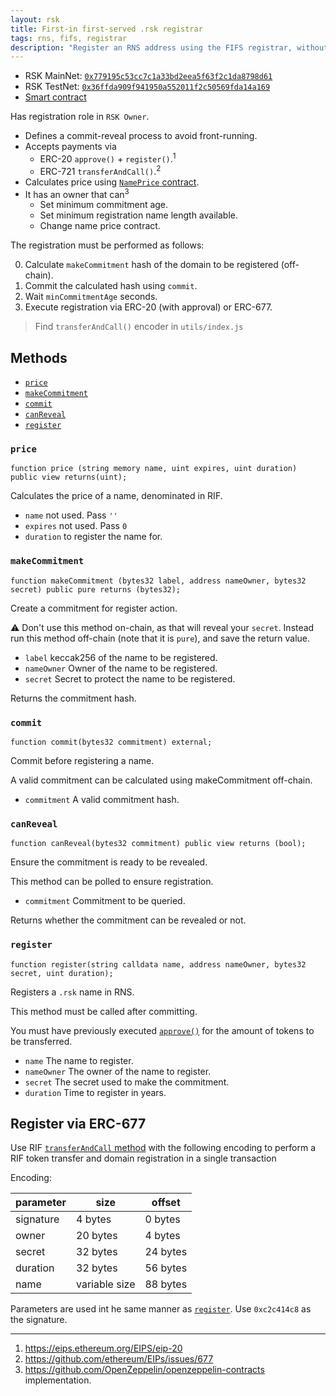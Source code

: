 ```yaml
---
layout: rsk
title: First-in first-served .rsk registrar
tags: rns, fifs, registrar
description: "Register an RNS address using the FIFS registrar, without address resolution"
---
```


- RSK MainNet: [`0x779195c53cc7c1a33bd2eea5f63f2c1da8798d61`](https://explorer.rsk.co/address/0x779195c53cc7c1a33bd2eea5f63f2c1da8798d61)
- RSK TestNet: [`0x36ffda909f941950a552011f2c50569fda14a169`](https://explorer.testnet.rsk.co/address/0x36ffda909f941950a552011f2c50569fda14a169)
- [Smart contract](https://github.com/rnsdomains/rns-rskregistrar/blob/master/contracts/FIFSRegistrar.sol)

Has registration role in `RSK Owner`.

- Defines a commit-reveal process to avoid front-running.
- Accepts payments via
  - ERC-20 `approve()` + `register()`.<sup>1</sup>
  - ERC-721 `transferAndCall()`.<sup>2</sup>
- Calculates price using [`NamePrice` contract](../../other/nameprice).
- It has an owner that can<sup>3</sup>
  - Set minimum commitment age.
  - Set minimum registration name length available.
  - Change name price contract.

The registration must be performed as follows:

0. Calculate `makeCommitment` hash of the domain to be registered (off-chain).
1. Commit the calculated hash using `commit`.
2. Wait `minCommitmentAge` seconds.
3. Execute registration via ERC-20 (with approval) or ERC-677.

> Find `transferAndCall()` encoder in `utils/index.js`

## Methods

- [`price`](#price)
- [`makeCommitment`](#makecommitment)
- [`commit`](#commit)
- [`canReveal`](#canreveal)
- [`register`](#register)

### `price`

```solidity
function price (string memory name, uint expires, uint duration) public view returns(uint);
```

Calculates the price of a name, denominated in RIF.

- `name` not used. Pass `''`
- `expires` not used. Pass `0`
- `duration` to register the name for.

### `makeCommitment`

```
function makeCommitment (bytes32 label, address nameOwner, bytes32 secret) public pure returns (bytes32);
```

Create a commitment for register action.

:warning:  Don't use this method on-chain, as that will reveal your `secret`.
Instead run this method off-chain (note that it is `pure`), and save the return value.

- `label` keccak256 of the name to be registered.
- `nameOwner` Owner of the name to be registered.
- `secret` Secret to protect the name to be registered.

Returns the commitment hash.

### `commit`

```solidity
function commit(bytes32 commitment) external;
```

Commit before registering a name.

A valid commitment can be calculated using makeCommitment off-chain.

- `commitment` A valid commitment hash.

### `canReveal`

```solidity
function canReveal(bytes32 commitment) public view returns (bool);
```

Ensure the commitment is ready to be revealed.

This method can be polled to ensure registration.

- `commitment` Commitment to be queried.

Returns whether the commitment can be revealed or not.

### `register`

```
function register(string calldata name, address nameOwner, bytes32 secret, uint duration);
```

Registers a `.rsk` name in RNS.

This method must be called after committing.

You must have previously executed [`approve()`](https://github.com/riflabs/RIF-Token/blob/master/contracts/third-party/openzeppelin/token/ERC20/StandardToken.sol#L53) for the amount of tokens to be transferred.

- `name` The name to register.
- `nameOwner` The owner of the name to register.
- `secret` The secret used to make the commitment.
- `duration` Time to register in years.

## Register via ERC-677

Use RIF [`transferAndCall` method](https://github.com/riflabs/RIF-Token/blob/master/contracts/RIF/RIFToken.sol#L278) with the following encoding to perform a RIF token transfer and domain registration in a single transaction

Encoding:

| parameter  | size          | offset   |
| ---------- | ------------- | -------- |
| signature  |  4 bytes      |  0 bytes |
| owner      | 20 bytes      |  4 bytes |
| secret     | 32 bytes      | 24 bytes |
| duration   | 32 bytes      | 56 bytes |
| name       | variable size | 88 bytes |

Parameters are used int he same manner as [`register`](#register). Use `0xc2c414c8` as the signature.

---

1. https://eips.ethereum.org/EIPS/eip-20
2. https://github.com/ethereum/EIPs/issues/677
3. https://github.com/OpenZeppelin/openzeppelin-contracts implementation.
